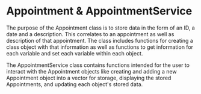 # Appointment & AppointmentService

The purpose of the Appointment class is to store data in the form of an ID, a date and a description. This correlates to an appointment as well as description of that appointment. The class includes functions for creating a class object with that information as well as functions to get information for each variable and set each variable within each object.

The AppointmentService class contains functions intended for the user to interact with the Appointment objects like creating and adding a new Appointment object into a vector for storage, displaying the stored Appointments, and updating each object's stored data.
